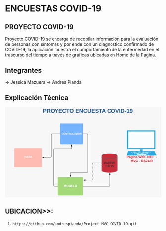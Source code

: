 # ENCUESTAS COVID-19


## PROYECTO COVID-19
Proyecto COVID-19 se encarga de recopilar información para la evaluación de personas con síntomas y por ende con un diagnostico confirmado de COVID-19, la aplicación muestra el comportamiento de la enfermedad en el trascurso del tiempo a través de graficas ubicadas en Home de la Pagina.

## Integrantes
-> Jessica Mazuera
-> Andres Pianda


## Explicación Técnica
![monitorias](https://github.com/andrespianda/Project_MVC_COVID-19/blob/master/wwwroot/images/explicaciontecnica.jpeg)



## UBICACION>>:
1.  ```https://github.com/andrespianda/Project_MVC_COVID-19.git```
